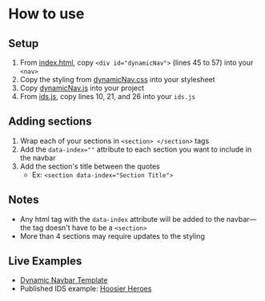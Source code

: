 # How to use

## Setup

1. From [index.html](./index.html), copy ``` <div id="dynamicNav"> ``` (lines 45 to 57) into your ``` <nav> ```
1. Copy the styling from [dynamicNav.css](./css/dynamicNav.css) into your stylesheet
1. Copy [dynamicNav.js](./js/dynamicNav.js) into your project
1. From [ids.js](./js/ids.js), copy lines 10, 21, and 26 into your ``` ids.js ```

## Adding sections

1. Wrap each of your sections in ``` <section> </section> ``` tags
1. Add the ``` data-index="" ``` attribute to each section you want to include in the navbar
1. Add the section's title between the quotes
    - Ex: ``` <section data-index="Section Title"> ```

## Notes

- Any html tag with the ```data-index``` attribute will be added to the navbar&mdash;the tag doesn't have to be a ```<section>```
- More than 4 sections may require updates to the styling

## Live Examples

- [Dynamic Navbar Template](https://ids.jacob.day/dynamic-navbar)
- Published IDS example: [Hoosier Heroes](https://specials.idsnews.com/iu-basketball-guide-2022-2023/)
